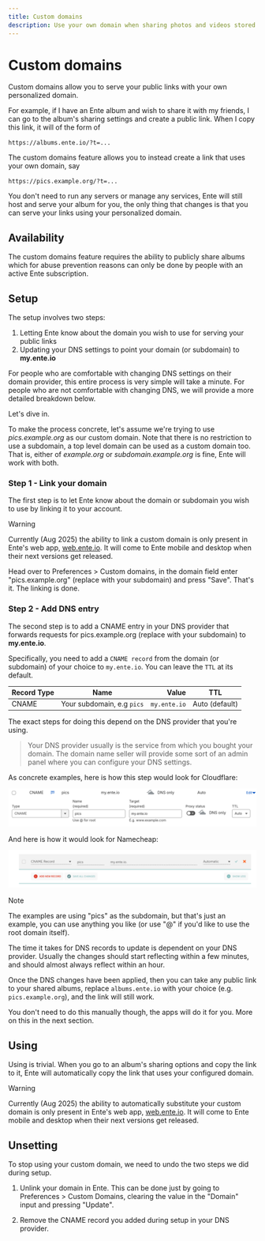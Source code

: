 ```yaml
---
title: Custom domains
description: Use your own domain when sharing photos and videos stored in Ente Photos
---
```


# Custom domains

Custom domains allow you to serve your public links with your own personalized domain.

For example, if I have an Ente album and wish to share it with my friends, I can go to the album's sharing settings and create a public link. When I copy this link, it will of the form of

```
https://albums.ente.io/?t=...
```

The custom domains feature allows you to instead create a link that uses your own domain, say

```
https://pics.example.org/?t=...
```

You don't need to run any servers or manage any services, Ente will still host and serve your album for you, the only thing that changes is that you can serve your links using your personalized domain.

## Availability

The custom domains feature requires the ability to publicly share albums which for abuse prevention reasons can only be done by people with an active Ente subscription.

## Setup

The setup involves two steps:

1. Letting Ente know about the domain you wish to use for serving your public links
2. Updating your DNS settings to point your domain (or subdomain) to **my.ente.io**

For people who are comfortable with changing DNS settings on their domain provider, this entire process is very simple will take a minute. For people who are not comfortable with changing DNS, we will provide a more detailed breakdown below.

Let's dive in.

To make the process concrete, let's assume we're trying to use _pics.example.org_ as our custom domain. Note that there is no restriction to use a subdomain, a top level domain can be used as a custom domain too. That is, either of _example.org_ or _subdomain.example.org_ is fine, Ente will work with both.

### Step 1 - Link your domain

The first step is to let Ente know about the domain or subdomain you wish to use by linking it to your account.

> [!WARNING]
>
> Currently (Aug 2025) the ability to link a custom domain is only present in Ente's web app, [web.ente.io](https://web.ente.io). It will come to Ente mobile and desktop when their next versions get released.

Head over to Preferences > Custom domains, in the domain field enter "pics.example.org" (replace with your subdomain) and press "Save". That's it. The linking is done.

### Step 2 - Add DNS entry

The second step is to add a CNAME entry in your DNS provider that forwards requests for pics.example.org (replace with your subdomain) to **my.ente.io**.

Specifically, you need to add a `CNAME record` from the domain (or subdomain) of your choice to `my.ente.io`. You can leave the `TTL` at its default.

| Record Type |            Name            |        Value | TTL            |
| ----------- | :------------------------: | -----------: | -------------- |
| CNAME       | Your subdomain, e.g `pics` | `my.ente.io` | Auto (default) |

The exact steps for doing this depend on the DNS provider that you're using.

> Your DNS provider usually is the service from which you bought your domain. The domain name seller will provide some sort of an admin panel where you can configure your DNS settings.

As concrete examples, here is how this step would look for Cloudflare:

![Adding a CNAME for custom domain in Cloudflare](cf.png)

And here is how it would look for Namecheap:

![Adding a CNAME for custom domain in Namecheap](nc.png)

> [!NOTE]
>
> The examples are using "pics" as the subdomain, but that's just an example, you can use anything you like (or use "@" if you'd like to use the root domain itself).

The time it takes for DNS records to update is dependent on your DNS provider. Usually the changes should start reflecting within a few minutes, and should almost always reflect within an hour.

Once the DNS changes have been applied, then you can take any public link to your shared albums, replace `albums.ente.io` with your choice (e.g. `pics.example.org`), and the link will still work.

You don't need to do this manually though, the apps will do it for you. More on this in the next section.

## Using

Using is trivial. When you go to an album's sharing options and copy the link to it, Ente will automatically copy the link that uses your configured domain.

> [!WARNING]
>
> Currently (Aug 2025) the ability to automatically substitute your custom domain is only present in Ente's web app, [web.ente.io](https://web.ente.io). It will come to Ente mobile and desktop when their next versions get released.

## Unsetting

To stop using your custom domain, we need to undo the two steps we did during setup.

1. Unlink your domain in Ente. This can be done just by going to Preferences > Custom Domains, clearing the value in the "Domain" input and pressing "Update".

2. Remove the CNAME record you added during setup in your DNS provider.
